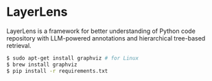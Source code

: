 # LayerLens

LayerLens is a framework for better understanding of Python code repository with LLM-powered annotations and hierarchical tree-based retrieval.

```bash
$ sudo apt-get install graphviz # for Linux
$ brew install graphviz
$ pip install -r requirements.txt
```
